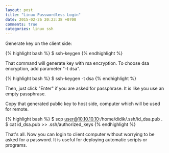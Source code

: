 ```yaml
---
layout: post
title: "Linux Passwordless Login"
date: 2015-02-26 20:23:38 +0700
comments: true
categories: linux ssh
---
```

Generate key on the client side:

{% highlight bash %}
$ ssh-keygen
{% endhighlight %}

That command will generate key with rsa encryption. To choose dsa encryption,
add parameter "-t dsa".

{% highlight bash %}
$ ssh-keygen -t dsa
{% endhighlight %}

Then, just click "Enter" if you are asked for passphrase. It is like you use an
empty passphrase.

Copy that generated public key to host side, computer which will be used for remote.

{% highlight bash %}
$ scp user@10.10.10.10:/home/didik/.ssh/id_dsa.pub .
$ cat id_dsa.pub >> .ssh/authorized_keys
{% endhighlight %}

That's all. Now you can login to client computer without worrying to be asked 
for a password. It is useful for deploying automatic scripts or programs.
